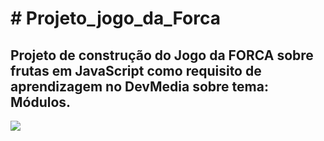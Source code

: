 <h1># Projeto_jogo_da_Forca</h1> 

<h2>Projeto de construção do Jogo da FORCA sobre frutas em JavaScript como requisito de aprendizagem no DevMedia sobre tema: Módulos.</h2> 

<img  src = "https://github.com/lipenspereira39/Projeto_jogo_da_Forca/blob/main/Captura%20de%20tela%202024-10-31%20121329.png  alt = Jogo da Forca">
